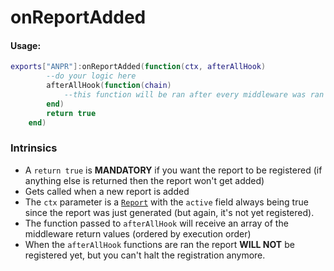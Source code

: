 # onReportAdded
#### Usage:
```lua
exports["ANPR"]:onReportAdded(function(ctx, afterAllHook)
        --do your logic here
        afterAllHook(function(chain)
            --this function will be ran after every middleware was ran
        end)
        return true
    end)
```
### Intrinsics
- A `return true` is **MANDATORY** if you want the report to be registered (if anything else is returned then the report won't get added) 
- Gets called when a new report is added
- The `ctx` parameter is a [`Report`](anpr/api/reportdto.md) with the `active` field always being true since the report was just generated (but again, it's not yet registered).
- The function passed to `afterAllHook` will receive an array of the middleware return values (ordered by execution order)
- When the `afterAllHook` functions are ran the report **WILL NOT** be registered yet, but you can't halt the registration anymore. 